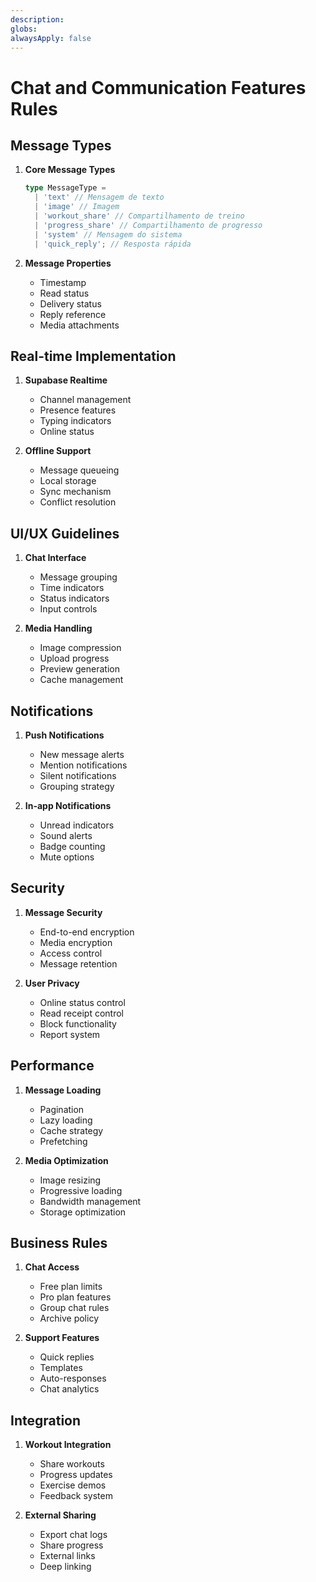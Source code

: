 ```yaml
---
description:
globs:
alwaysApply: false
---
```


# Chat and Communication Features Rules

## Message Types

1. **Core Message Types**

   ```typescript
   type MessageType =
     | 'text' // Mensagem de texto
     | 'image' // Imagem
     | 'workout_share' // Compartilhamento de treino
     | 'progress_share' // Compartilhamento de progresso
     | 'system' // Mensagem do sistema
     | 'quick_reply'; // Resposta rápida
   ```

2. **Message Properties**
   - Timestamp
   - Read status
   - Delivery status
   - Reply reference
   - Media attachments

## Real-time Implementation

1. **Supabase Realtime**

   - Channel management
   - Presence features
   - Typing indicators
   - Online status

2. **Offline Support**
   - Message queueing
   - Local storage
   - Sync mechanism
   - Conflict resolution

## UI/UX Guidelines

1. **Chat Interface**

   - Message grouping
   - Time indicators
   - Status indicators
   - Input controls

2. **Media Handling**
   - Image compression
   - Upload progress
   - Preview generation
   - Cache management

## Notifications

1. **Push Notifications**

   - New message alerts
   - Mention notifications
   - Silent notifications
   - Grouping strategy

2. **In-app Notifications**
   - Unread indicators
   - Sound alerts
   - Badge counting
   - Mute options

## Security

1. **Message Security**

   - End-to-end encryption
   - Media encryption
   - Access control
   - Message retention

2. **User Privacy**
   - Online status control
   - Read receipt control
   - Block functionality
   - Report system

## Performance

1. **Message Loading**

   - Pagination
   - Lazy loading
   - Cache strategy
   - Prefetching

2. **Media Optimization**
   - Image resizing
   - Progressive loading
   - Bandwidth management
   - Storage optimization

## Business Rules

1. **Chat Access**

   - Free plan limits
   - Pro plan features
   - Group chat rules
   - Archive policy

2. **Support Features**
   - Quick replies
   - Templates
   - Auto-responses
   - Chat analytics

## Integration

1. **Workout Integration**

   - Share workouts
   - Progress updates
   - Exercise demos
   - Feedback system

2. **External Sharing**
   - Export chat logs
   - Share progress
   - External links
   - Deep linking
